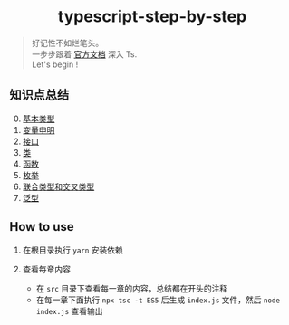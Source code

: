 <h1 align="center">typescript-step-by-step</h1>

> 好记性不如烂笔头。<br />
> 一步步跟着 [官方文档](https://www.typescriptlang.org/docs/home.html) 深入 Ts. <br />
> Let's begin !

## 知识点总结

0. [基本类型](https://github.com/liuxingyu521/typescript-step-by-step/blob/master/src/00-basic-types/index.ts)
1. [变量申明](https://github.com/liuxingyu521/typescript-step-by-step/blob/master/src/01-variable-declarations/index.ts)
2. [接口](https://github.com/liuxingyu521/typescript-step-by-step/blob/master/src/02-interfaces/index.ts)
3. [类](https://github.com/liuxingyu521/typescript-step-by-step/blob/master/src/03-classes/index.ts)
4. [函数](https://github.com/liuxingyu521/typescript-step-by-step/blob/master/src/04-functions/index.ts)
5. [枚举](https://github.com/liuxingyu521/typescript-step-by-step/blob/master/src/05-enums/index.ts)
6. [联合类型和交叉类型](https://github.com/liuxingyu521/typescript-step-by-step/blob/master/src/06-union-intersection-types/index.ts)
7. [泛型](https://github.com/liuxingyu521/typescript-step-by-step/blob/master/src/07-generics/index.ts)

## How to use

1. 在根目录执行 `yarn` 安装依赖
2. 查看每章内容

    - 在 `src` 目录下查看每一章的内容，总结都在开头的注释
    - 在每一章下面执行 `npx tsc -t ES5` 后生成 `index.js` 文件，然后 `node index.js` 查看输出
